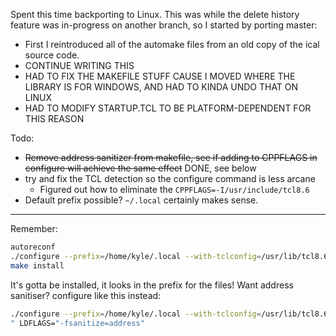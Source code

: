 Spent this time backporting to Linux. This was while the delete history feature was in-progress on another branch, so I started by porting master:
- First I reintroduced all of the automake files from an old copy of the ical source code.
- CONTINUE WRITING THIS
- HAD TO FIX THE MAKEFILE STUFF CAUSE I MOVED WHERE THE LIBRARY IS FOR WINDOWS, AND HAD TO KINDA UNDO THAT ON LINUX
- HAD TO MODIFY STARTUP.TCL TO BE PLATFORM-DEPENDENT FOR THIS REASON

Todo:
- ~~Remove address sanitizer from makefile, see if adding to CPPFLAGS in configure will achieve the same effect~~ DONE, see below
- try and fix the TCL detection so the configure command is less arcane
	- Figured out how to eliminate the `CPPFLAGS=-I/usr/include/tcl8.6` 
- Default prefix possible? `~/.local` certainly makes sense.

---
Remember:
```sh
autoreconf
./configure --prefix=/home/kyle/.local --with-tclconfig=/usr/lib/tcl8.6 --with-tkconfig=/usr/lib/tk8.6 CPPFLAGS=-I/usr/include/tcl8.6
make install
```
It's gotta be installed, it looks in the prefix for the files!
Want address sanitiser? configure like this instead:
```sh
./configure --prefix=/home/kyle/.local --with-tclconfig=/usr/lib/tcl8.6 --with-tkconfig=/usr/lib/tk8.6 CPPFLAGS="-I/usr/include/tcl8.6 -fsanitize=address  
" LDFLAGS="-fsanitize=address"
```